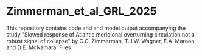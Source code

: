 # Zimmerman_et_al_GRL_2025
This repository contains code and and model output accompanying the study "Slowed response of Atlantic meridional overturning circulation not a robust signal of collapse" by C.C. Zimmerman, T.J.W. Wagner, E.A. Maroon, and D.E. McNamara.  Files
